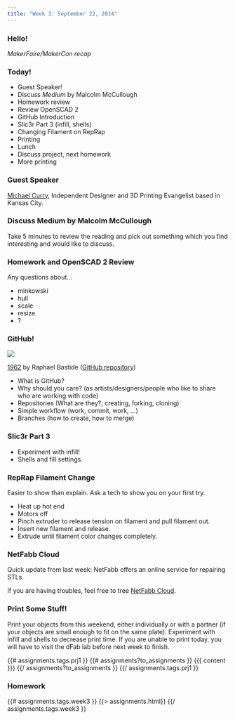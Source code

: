 ```yaml
---
title: "Week 3: September 22, 2014"
---
```


### Hello!

*MakerFaire/MakerCon recap*

### Today!

* Guest Speaker!
* Discuss *Medium* by Malcolm McCullough
* Homework review
* Review OpenSCAD 2
* GitHub Introduction
* Slic3r Part 3 (infill, shells)
* Changing Filament on RepRap
* Printing
* Lunch
* Discuss project, next homework
* More printing

### Guest Speaker

[Michael Curry](http://www.thingiverse.com/Skimbal/designs), Independent Designer and 3D Printing Evangelist based in Kansas City.

### Discuss Medium by Malcolm McCullough

Take 5 minutes to review the reading and pick out something which you find interesting and would like to discuss.

### Homework and OpenSCAD 2 Review

Any questions about...

* minkowski
* hull
* scale
* resize
* ?

### GitHub!

<img class="img-responsive" src="{{urls.media}}/weeks/03/github_art.png"/>

[1962](http://raphaelbastide.com/1962/) by Raphael Bastide ([GitHub repository](https://github.com/raphaelbastide/1962))

* What is GitHub?
* Why should you care? (as artists/designers/people who like to share who are working with code)
* Repositories (What are they?, creating, forking, cloning)
* Simple workflow (work, commit, work, ...)
* Branches (how to create, how to merge)

### Slic3r Part 3

* Experiment with infill!
* Shells and fill settings.

### RepRap Filament Change

Easier to show than explain. Ask a tech to show you on your first try.

* Heat up hot end
* Motors off
* Pinch extruder to release tension on filament and pull filament out.
* Insert new filament and release.
* Extrude until filament color changes completely.

### NetFabb Cloud

Quick update from last week: NetFabb offers an online service for repairing STLs.

If you are having troubles, feel free to tree [NetFabb Cloud](https://netfabb.azurewebsites.net/).

### Print Some Stuff!

Print your objects from this weekend, either individually or with a partner (if your objects are small enough to fit on the same plate). Experiment with infill and shells to decrease print time. If you are unable to print today, you will have to visit the dFab lab before next week to finish.

{{# assignments.tags.prj1 }}
{{# assignments?to_assignments }}
{{{ content }}}
{{/ assignments?to_assignments }}
{{/ assignments.tags.prj1 }}

### Homework

{{# assignments.tags.week3 }}
{{> assignments.html}}
{{/ assignments.tags.week3 }}
